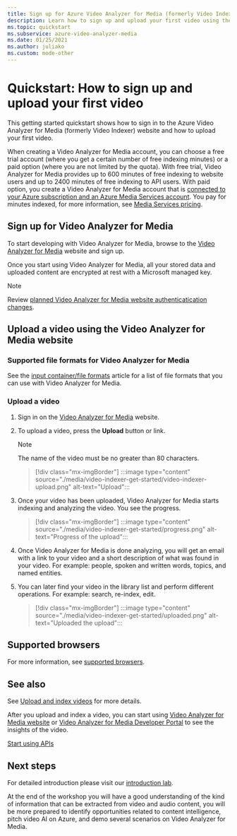 ```yaml
---
title: Sign up for Azure Video Analyzer for Media (formerly Video Indexer) and upload your first video - Azure
description: Learn how to sign up and upload your first video using the Azure Video Analyzer for Media (formerly Video Indexer) portal.
ms.topic: quickstart
ms.subservice: azure-video-analyzer-media
ms.date: 01/25/2021
ms.author: juliako
ms.custom: mode-other
---
```


# Quickstart: How to sign up and upload your first video

This getting started quickstart shows how to sign in to the Azure Video Analyzer for Media (formerly Video Indexer) website and how to upload your first video.

When creating a Video Analyzer for Media account, you can choose a free trial account (where you get a certain number of free indexing minutes) or a paid option (where you are not limited by the quota). With free trial, Video Analyzer for Media provides up to 600 minutes of free indexing to website users and up to 2400 minutes of free indexing to API users. With paid option, you create a Video Analyzer for Media account that is [connected to your Azure subscription and an Azure Media Services account](connect-to-azure.md). You pay for minutes indexed, for more information, see [Media Services pricing](https://azure.microsoft.com/pricing/details/media-services/). 

## Sign up for Video Analyzer for Media

To start developing with Video Analyzer for Media, browse to the [Video Analyzer for Media](https://www.videoindexer.ai/) website and sign up.

Once you start using Video Analyzer for Media, all your stored data and uploaded content are encrypted at rest with a Microsoft managed key.

> [!NOTE]
> Review [planned Video Analyzer for Media website authenticatication changes](./release-notes.md#planned-video-analyzer-for-media-website-authenticatication-changes).

## Upload a video using the Video Analyzer for Media website

### Supported file formats for Video Analyzer for Media

See the [input container/file formats](../../media-services/latest/encode-media-encoder-standard-formats-reference.md) article for a list of file formats that you can use with Video Analyzer for Media.

### Upload a video

1. Sign in on the [Video Analyzer for Media](https://www.videoindexer.ai/) website.
1. To upload a video, press the **Upload** button or link.

    > [!NOTE]
    > The name of the video must be no greater than 80 characters.

    > [!div class="mx-imgBorder"]
    > :::image type="content" source="./media/video-indexer-get-started/video-indexer-upload.png" alt-text="Upload":::
1. Once your video has been uploaded, Video Analyzer for Media starts indexing and analyzing the video. You see the progress. 

    > [!div class="mx-imgBorder"]
    > :::image type="content" source="./media/video-indexer-get-started/progress.png" alt-text="Progress of the upload":::
1. Once Video Analyzer for Media is done analyzing, you will get an email with a link to your video and a short description of what was found in your video. For example: people, spoken and written words, topics, and named entities.
1. You can later find your video in the library list and perform different operations. For example: search, re-index, edit.

    > [!div class="mx-imgBorder"]
    > :::image type="content" source="./media/video-indexer-get-started/uploaded.png" alt-text="Uploaded the upload":::

## Supported browsers

For more information, see [supported browsers](video-indexer-overview.md#supported-browsers).

## See also

See [Upload and index videos](upload-index-videos.md) for more details.

After you upload and index a video, you can start using [Video Analyzer for Media website](video-indexer-view-edit.md) or [Video Analyzer for Media Developer Portal](video-indexer-use-apis.md) to see the insights of the video. 

[Start using APIs](video-indexer-use-apis.md)

## Next steps

For detailed introduction please visit our [introduction lab](https://github.com/Azure-Samples/media-services-video-indexer/blob/master/IntroToVideoIndexer.md). 

At the end of the workshop you will have a good understanding of the kind of information that can be extracted from video and audio content, you will be more prepared to identify opportunities related to content intelligence, pitch video AI on Azure, and demo several scenarios on Video Analyzer for Media.
